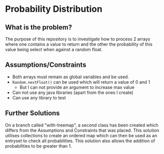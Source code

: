 # Probability Distribution

## What is the problem?
The purpose of this repository is to investigate how to process 2 arrays where one contains a value to return and the other the probability of this value being select when against a random float.

## Assumptions/Constraints

- Both arrays must remain as global variables and be used.
- `Random.nextFloat()` can be used which will return a value of 0 and 1
  - But I can not provide an argument to increase max value
- Can not use any java libraries (apart from the ones I create)
- Can use any library to test

## Further Solutions
On a branch called "with-treemap", a second class has been created which differs from the Assumptions and Constraints that was placed. 
This solution utilises collections to create an ordered map which can then be used as an entryset to check all probabilities. 
This solution also allows the addition of probabilities to be greater than 1.
